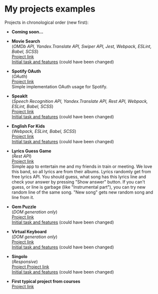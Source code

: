 # My projects examples

<!-- ## [Главная страница](https://aleksey-mu.github.io/practice/index.html) -->

Projects in chronological order (new first):

<!--
- **Spotify API Presentation**\
  (_English Speaking, Reveal.js (presentation framework)_)
  [Presentation link](...)\
  [Video link](...)\
  [Initial task and features](https://github.com/rolling-scopes-school/tasks/blob/master/tasks/presentation.md) (could have been changed)\
   I chose my own topic, than I want. -->

- **Coming soon...**

- **Movie Search**\
  (_OMDb API, Yandex.Translate API, Swiper API, Jest, Webpack, ESLint, Babel, SCSS_)\
  [Project link](https://aleksey-mu-movie-search.netlify.app)\
  [Initial task and features](https://github.com/rolling-scopes-school/tasks/blob/master/tasks/movie-search.md) (could have been changed)

- **Spotify OAuth**\
  (_OAuth_)\
  [Project link](https://wonderful-kilby-50eba4.netlify.app/)\
  Simple implementation OAuth usage for Spotify.

- **SpeakIt**\
  (_Speech Recognition API, Yandex.Translate API, Rest API, Webpack, ESLint, Babel, SCSS_)\
  [Project link](https://aleksey-mu-speakit.netlify.app/)\
  [Initial task and features](https://github.com/rolling-scopes-school/tasks/blob/master/tasks/rslang/speakit.md) (could have been changed)

- **English For Kids**\
  (_Webpack, ESLint, Babel, SCSS_)\
  [Project link](https://aleksey-mu-english-for-kids.netlify.app/)\
  [Initial task and features](https://github.com/rolling-scopes-school/tasks/blob/master/tasks/rslang/english-for-kids.md) (could have been changed)

- **Lyrics Guess Game**\
  (_Rest API_)\
  [Project link](https://es-guess-game.netlify.app/)\
  Simple app to entertain me and my friends in train or meeting. We love this band, so all lyrics are from their albums. Lyrics randomly get from free lyrics API. You should guess, what song has this lyrics line and check your answer by pressing "Show answer" button. If you can't guess, or line is garbage (like "Instrumental part"), you can try new random line of the same song. "New song" gets new random song and line from it.

- **Gem Puzzle**\
  (_DOM generation only_)\
  [Project link](https://clever-hoover-7cdf97.netlify.app/)\
  [Initial task and features](https://github.com/rolling-scopes-school/tasks/blob/master/tasks/codejam-the-gem-puzzle.md) (could have been changed)

- **Virtual Keyboard**\
  (_DOM generation only_)\
  [Project link](https://competent-einstein-763516.netlify.app/)\
  [Initial task and features](https://github.com/rolling-scopes-school/tasks/blob/master/tasks/codejam-virtual-keyboard.md) (could have been changed)

- **Singolo**\
  (_Responsive_)\
  [Project Project link](https://kind-archimedes-cf37f1.netlify.app/)\
  [Initial task and features](https://github.com/rolling-scopes-school/tasks/tree/master/tasks/markups/level-2/singolo) (could have been changed)

- **First typical project from courses**\
  [Project link](https://aleksey-mu.github.io/practice/html-css-project/index.html)

